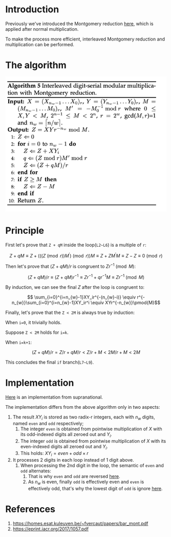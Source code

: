 # Introduction

Previously we've introduced the Montgomery reduction [here](./montgomery_modular_arithmetic.md#the-redc-algorithm), which is applied after normal multiplication.

To make the process more efficient, interleaved Montgomery reduction and multiplication can be performed.

# The algorithm

![interleaved modular multiplication with Montgomery reduction](./assets/interleaved_modular_multiplication_with_mont_REDC.png)

# Principle

First let's prove that `Z + qM` inside the loop(`L2~L6`) is a multiple of `r`:

$$Z+qM \equiv Z + (((Z \pmod{r})M^{'}) \pmod{r})M \equiv Z + ZM^{'}M \equiv Z - Z \equiv 0 \pmod{r}$$

Then let's prove that $(Z+qM)/r$ is congruent to $Zr^{-1}\pmod{M}$:

$$(Z+qM)/r \equiv (Z+qM)r^{-1} \equiv Zr^{-1} + qr^{-1}M \equiv Zr^{-1}\pmod{M}$$

By induction, we can see the final $Z$ after the loop is congruent to:

$$ \sum_{i=0}^{i=n_{w}-1}XY_ir^{-(n_{w}-i)} \equiv r^{-n_{w}}\sum_{i=0}^{i=n_{w}-1}XY_ir^i \equiv XYr^{-n_{w}}\pmod{M}$$

Finally, let's prove that the `Z < 2M` is always true by induction:

When `i=0`, it trivially holds.

Suppose `Z < 2M` holds for `i=k`.

When `i=k+1`:

$$(Z+qM)/r = Z/r + qM/r < Z/r + M < 2M/r + M < 2M$$

This concludes the final `if` branch(`L7~L9`).

# Implementation

[Here](https://github.com/supranational/sppark/blob/07d73f7b0439c1239f239417b0b7b1cf250ad803/ff/mont_t.cuh#L403-L417) is an implementation from supranational.

The implementation differs from the above algorithm only in two aspects:
1. The result $XY_i$ is stored as two radix-r integers, each with $n_w$ digits, named `even` and `odd` respectively;
   1. The integer `even` is obtained from pointwise multiplication of $X$ with its odd-indexed digits all zeroed out and $Y_i$.
   2. The integer `odd` is obtained from pointwise multiplication of $X$ with its even-indexed digits all zeroed out and $Y_i$.
   3. This holds: $XY_i = even + odd \times r$
2. It processes 2 digits in each loop instead of 1 digit above.
   1. When processing the 2nd digit in the loop, the semantic of `even` and `odd` alternates:
      1. That is why `even` and `odd` are reversed [here](https://github.com/supranational/sppark/blob/07d73f7b0439c1239f239417b0b7b1cf250ad803/ff/mont_t.cuh#L408).
      2. As $n_w$ is even, finally `odd` is effectively even and `even` is effectively odd, that's why the lowest digit of `odd` is ignore [here](https://github.com/supranational/sppark/blob/07d73f7b0439c1239f239417b0b7b1cf250ad803/ff/mont_t.cuh#L412).



# References

1. https://homes.esat.kuleuven.be/~fvercaut/papers/bar_mont.pdf
2. https://eprint.iacr.org/2017/1057.pdf